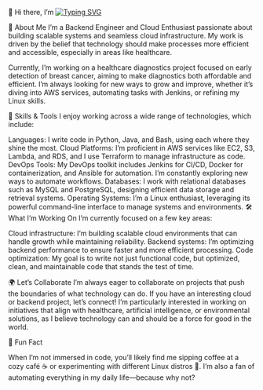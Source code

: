 👋 Hi there, I’m <a href="https://github.com/yourusername" target="_blank"><img src="https://readme-typing-svg.herokuapp.com?font=Fira+Code&weight=500&size=25&pause=1000&color=F75459&center=false&vCenter=true&width=435&lines=Judy.G!;Backend+%26+Cloud+Engineer" alt="Typing SVG" /></a>


 🚀 About Me
I’m a Backend Engineer and Cloud Enthusiast passionate about building scalable systems and seamless cloud infrastructure. My work is driven by the belief that technology should make processes more efficient and accessible, especially in areas like healthcare.

Currently, I’m working on a healthcare diagnostics project focused on early detection of breast cancer, aiming to make diagnostics both affordable and efficient. I’m always looking for new ways to grow and improve, whether it’s diving into AWS services, automating tasks with Jenkins, or refining my Linux skills.

 🔧 Skills & Tools
I enjoy working across a wide range of technologies, which include:

Languages: I write code in Python, Java, and Bash, using each where they shine the most.
Cloud Platforms: I’m proficient in AWS services like EC2, S3, Lambda, and RDS, and I use Terraform to manage infrastructure as code.
DevOps Tools: My DevOps toolkit includes Jenkins for CI/CD, Docker for containerization, and Ansible for automation. I’m constantly exploring new ways to automate workflows.
Databases: I work with relational databases such as MySQL and PostgreSQL, designing efficient data storage and retrieval systems.
Operating Systems: I’m a Linux enthusiast, leveraging its powerful command-line interface to manage systems and environments.
🛠 What I’m Working On
I’m currently focused on a few key areas:

Cloud infrastructure: I’m building scalable cloud environments that can handle growth while maintaining reliability.
Backend systems: I’m optimizing backend performance to ensure faster and more efficient processing.
Code optimization: My goal is to write not just functional code, but optimized, clean, and maintainable code that stands the test of time.


🌍 Let’s Collaborate
I’m always eager to collaborate on projects that push the boundaries of what technology can do. If you have an interesting cloud or backend project, let’s connect! I’m particularly interested in working on initiatives that align with healthcare, artificial intelligence, or environmental solutions, as I believe technology can and should be a force for good in the world.

💬 Fun Fact

When I’m not immersed in code, you’ll likely find me sipping coffee at a cozy café ☕ or experimenting with different Linux distros 🐧. I’m also a fan of automating everything in my daily life—because why not?

